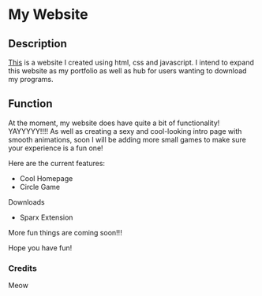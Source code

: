 # My Website #

## Description ##

[This](https://alexlostorto.github.io/) is a website I created using html, css and javascript. I intend to expand this website as my portfolio as well as hub for users wanting to download my programs.

## Function ##

At the moment, my website does have quite a bit of functionality! YAYYYYY!!!! As well as creating a sexy and cool-looking intro page with smooth animations, soon I will be adding more small games to make sure your experience is a fun one!

Here are the current features:

* Cool Homepage
* Circle Game

Downloads

* Sparx Extension







More fun things are coming soon!!!

Hope you have fun!

### Credits ###

Meow
